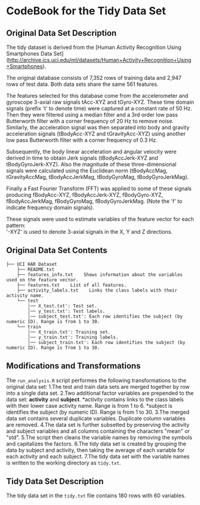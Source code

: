 # CodeBook for the Tidy Data Set

## Original Data Set Description
The tidy dataset is derived from the [Human Activity Recognition Using Smartphones Data Set] (http://archive.ics.uci.edu/ml/datasets/Human+Activity+Recognition+Using+Smartphones). 

The original database consists of 7,352 rows of training data and 2,947 rows of test data. Both data sets share the same 561 features.

The features selected for this database come from the accelerometer and gyroscope 3-axial raw signals tAcc-XYZ and tGyro-XYZ. These time domain signals (prefix 't' to denote time) were captured at a constant rate of 50 Hz. Then they were filtered using a median filter and a 3rd order low pass Butterworth filter with a corner frequency of 20 Hz to remove noise. Similarly, the acceleration signal was then separated into body and gravity acceleration signals (tBodyAcc-XYZ and tGravityAcc-XYZ) using another low pass Butterworth filter with a corner frequency of 0.3 Hz. 

Subsequently, the body linear acceleration and angular velocity were derived in time to obtain Jerk signals (tBodyAccJerk-XYZ and tBodyGyroJerk-XYZ). Also the magnitude of these three-dimensional signals were calculated using the Euclidean norm (tBodyAccMag, tGravityAccMag, tBodyAccJerkMag, tBodyGyroMag, tBodyGyroJerkMag). 

Finally a Fast Fourier Transform (FFT) was applied to some of these signals producing fBodyAcc-XYZ, fBodyAccJerk-XYZ, fBodyGyro-XYZ, fBodyAccJerkMag, fBodyGyroMag, fBodyGyroJerkMag. (Note the 'f' to indicate frequency domain signals). 

These signals were used to estimate variables of the feature vector for each pattern:  
'-XYZ' is used to denote 3-axial signals in the X, Y and Z directions.

## Original Data Set Contents

```
├── UCI HAR Dataset
	├── README.txt
	├── features_info.txt    Shows information about the variables used on the feature vector.
	├── features.txt    List of all features.
	├── activity_labels.txt    Links the class labels with their activity name.
	└── test
		│── X_test.txt': Test set.
		│── y_test.txt': Test labels.
		│── subject_test.txt': Each row identifies the subject (by numeric ID). Range is from 1 to 30.
	└── train
		│── X_train.txt': Training set.
		│── y_train.txt': Training labels.
		│── subject_train.txt': Each row identifies the subject (by numeric ID). Range is from 1 to 30.
  ```

## Modifications and Transformations
The `run_analysis.R` script performes the following transformations to the original data set:
1.The test and train data sets are merged together by row into a single data set.
2.Two additional factor variables are prepended to the data set: **activity** and **subject**.
	*activity contains links to the class labels with their lower case activity name. Range is from 1 to 6.
	*subject is identifies the subject (by numeric ID). Range is from 1 to 30.
3.The merged data set contains several duplicate variables. Duplicate column variables are removed.
4.The data set is further subsetted by preserving the activity and subject variables and all columns containing the characters "mean" or "std".
5.The script then cleans the variable names by removing the symbols and capitalizes the factors.
6.The tidy data set is created by grouping the data by subject and activity, then taking the average of each variable for each activity and each subject.
7.The tidy data set with the variable names is written to the working directory as `tidy.txt`.

## Tidy Data Set Description
The tidy data set in the `tidy.txt` file contains 180 rows with 60 variables.